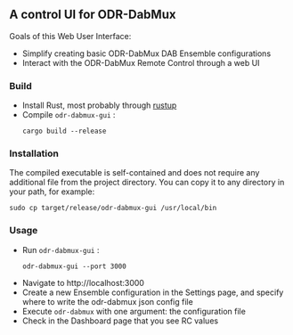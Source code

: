 ## A control UI for ODR-DabMux

Goals of this Web User Interface:

 * Simplify creating basic ODR-DabMux DAB Ensemble configurations
 * Interact with the ODR-DabMux Remote Control through a web UI

### Build
 * Install Rust, most probably through [rustup](https://rustup.rs/)
 * Compile `odr-dabmux-gui` :
   ```
   cargo build --release
   ```

### Installation
The compiled executable is self-contained and does not require any additional file from the project directory. You can copy it to any directory in your path, for example:
  ```
  sudo cp target/release/odr-dabmux-gui /usr/local/bin
  ```

### Usage
 * Run `odr-dabmux-gui` :
   ```
   odr-dabmux-gui --port 3000
   ```
 * Navigate to http://localhost:3000
 * Create a new Ensemble configuration in the Settings page, and specify where to write the odr-dabmux json config file
 * Execute `odr-dabmux` with one argument: the configuration file
 * Check in the Dashboard page that you see RC values
